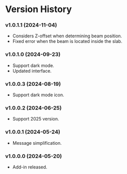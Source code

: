 # Version History

### **v1.0.1.1 (2024-11-04)**

* Considers Z-offset when determining beam position.
* Fixed error when the beam is located inside the slab.

### **v1.0.1.0 (2024-09-23)**

* Support dark mode.
* Updated interface.

### **v1.0.0.3 (2024-08-19)**

* Support dark mode icon.

### **v1.0.0.2 (2024-06-25)**

* Support 2025 version.

### **v1.0.0.1 (2024-05-24)**

* Message simplification.

### **v1.0.0.0 (2024-05-20)**

* Add-in released.
